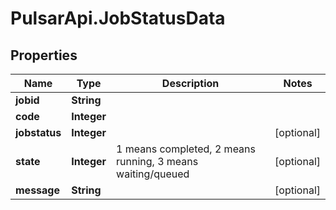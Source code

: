 # PulsarApi.JobStatusData

## Properties
Name | Type | Description | Notes
------------ | ------------- | ------------- | -------------
**jobid** | **String** |  | 
**code** | **Integer** |  | 
**jobstatus** | **Integer** |  | [optional] 
**state** | **Integer** | 1 means completed, 2 means running, 3 means waiting/queued | [optional] 
**message** | **String** |  | [optional] 


